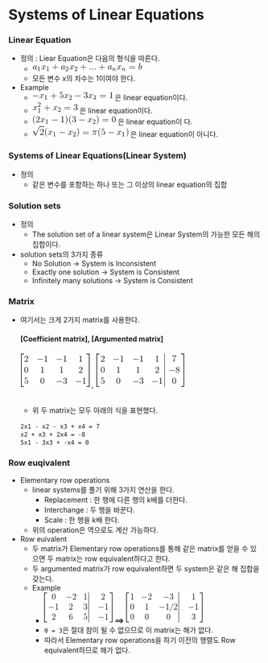 # Systems of Linear Equations
### Linear Equation
* 정의 : Liear Equation은 다음의 형식을 따른다.
    * ![Linear Equation Error](https://github.com/kaonmir/Linear-algebra/blob/master/Image/01/LinearEquation.gif)
    * 모든 변수 x의 차수는 1이여야 한다.
* Example
    * ![Linear Equation Error](https://github.com/kaonmir/Linear-algebra/blob/master/Image/01/LinearEquation_ex1.gif) 은 linear equation이다.
    * ![Linear Equation Error](https://github.com/kaonmir/Linear-algebra/blob/master/Image/01/LinearEquation_ex2.gif) 은 linear equation이다.
    * ![Linear Equation Error](https://github.com/kaonmir/Linear-algebra/blob/master/Image/01/LinearEquation_ex3.gif) 은 linear equation이 다.
    * ![Linear Equation Error](https://github.com/kaonmir/Linear-algebra/blob/master/Image/01/LinearEquation_ex4.gif) 은 linear equation이 아니다.
### Systems of Linear Equations(Linear System)
* 정의
    * 같은 변수를 포함하는 하나 또는 그 이상의 linear equation의 집합
### Solution sets
* 정의
    * The solution set of a linear system은 Linear System의 가능한 모든 해의 집합이다.
* solution sets의 3가지 종류
    * No Solution -> System is Inconsistent
    * Exactly one solution -> System is Consistent
    * Infinitely many solutions -> System is Consistent
### Matrix
* 여기서는 크게 2가지 matrix를 사용한다.
    #### [Coefficient matrix], [Argumented matrix]
    ###### ![Coefficient matrix](https://github.com/kaonmir/Linear-algebra/blob/master/Image/01/Coefficient%20matrix.gif) , ![Argumented matrix](https://github.com/kaonmir/Linear-algebra/blob/master/Image/01/Argumented%20matrix.gif)
    * 위 두 matrix는 모두 아래의 식을 표현했다.
    ```
    2x1 - x2 - x3 + x4 = 7
    x2 + x3 + 2x4 = -8
    5x1 - 3x3 + -x4 = 0
    ```
### Row euqivalent
* Elementary row operations
    * linear systems를 풀기 위해 3가지 연산을 한다.
        * Replacement : 한 행에 다른 행의 k배를 더한다.
        * Interchange : 두 행을 바꾼다.
        * Scale : 한 행을 k배 한다.
    * 위의 operation은 역으로도 계산 가능하다.
* Row euivalent
    * 두 matrix가 Elementary row operations를 통해 같은 matrix를 얻을 수 있으면 두 matrix는 row equivalent하다고 한다.
    * 두 argumented matrix가 row equivalent하면 두 system은 같은 해 집합을 갖는다.
    * Example
      * ![Argumented matrix](https://github.com/kaonmir/Linear-algebra/blob/master/Image/01/Example1.gif) **==>** ![Argumented matrix](https://github.com/kaonmir/Linear-algebra/blob/master/Image/01/Example2.gif)
      * `0 = 3`은 절대 참이 될 수 없으므로 이 matrix는 해가 없다.
      * 따라서 Elementary row operations을 하기 이전의 행렬도 Row equivalent하므로 해가 없다.
      
